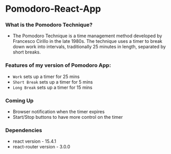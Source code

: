 # Pomodoro-React-App

### What is the Pomodoro Technique?

- The Pomodoro Technique is a time management method developed by Francesco Cirillo in the late 1980s. The technique uses a timer to break down work into intervals, traditionally 25 minutes in length, separated by short breaks.

### **Features of my version of Pomodoro App:**
- ```Work``` sets up a timer for 25 mins
- ```Short Break``` sets up a timer for 5 mins
- ```Long Break``` sets up a timer for 15 mins

### **Coming Up**
- Browser notification when the timer expires
- Start/Stop buttons to have more control on the timer

### **Dependencies** 
- react version - 15.4.1
- react-router version - 3.0.0

